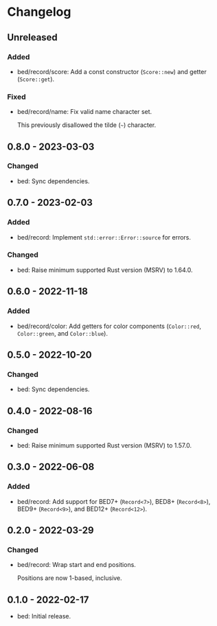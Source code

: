 # Changelog

## Unreleased

### Added

  * bed/record/score: Add a const constructor (`Score::new`) and
    getter (`Score::get`).

### Fixed

  * bed/record/name: Fix valid name character set.

    This previously disallowed the tilde (`~`) character.

## 0.8.0 - 2023-03-03

### Changed

  * bed: Sync dependencies.

## 0.7.0 - 2023-02-03

### Added

  * bed/record: Implement `std::error::Error::source` for errors.

### Changed

  * bed: Raise minimum supported Rust version (MSRV) to 1.64.0.

## 0.6.0 - 2022-11-18

### Added

  * bed/record/color: Add getters for color components (`Color::red`,
    `Color::green`, and `Color::blue`).

## 0.5.0 - 2022-10-20

### Changed

  * bed: Sync dependencies.

## 0.4.0 - 2022-08-16

### Changed

  * bed: Raise minimum supported Rust version (MSRV) to 1.57.0.

## 0.3.0 - 2022-06-08

### Added

  * bed/record: Add support for BED7+ (`Record<7>`), BED8+ (`Record<8>`), BED9+
    (`Record<9>`), and BED12+ (`Record<12>`).

## 0.2.0 - 2022-03-29

### Changed

  * bed/record: Wrap start and end positions.

    Positions are now 1-based, inclusive.

## 0.1.0 - 2022-02-17

  * bed: Initial release.
